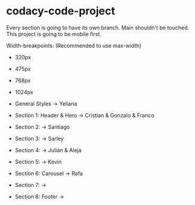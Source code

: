 # codacy-code-project

Every section is going to have its own branch. Main shouldn't be touched.
 This project is going to be mobile first.
 
Width-breakpoints: (Recommended to use max-width)
- 320px
- 475px
- 768px
- 1024px


- General Styles -> Yeliana
- Section 1: Header & Hero -> Cristian & Gonzalo & Franco
- Section 2: -> Santiago
- Section 3: -> Sarley 
- Section 4: -> Julián & Aleja
- Section 5: -> Kevin
- Section 6: Carousel -> Rafa 
- Section 7: -> 
- Section 8: Footer -> 

